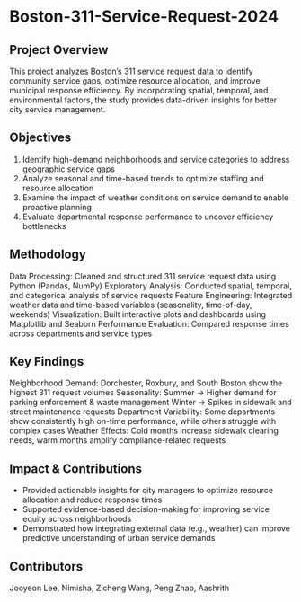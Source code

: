 # Boston-311-Service-Request-2024
## Project Overview
This project analyzes Boston’s 311 service request data to identify community service gaps, optimize resource allocation, and improve municipal response efficiency. By incorporating spatial, temporal, and environmental factors, the study provides data-driven insights for better city service management.

## Objectives
1. Identify high-demand neighborhoods and service categories to address geographic service gaps
2. Analyze seasonal and time-based trends to optimize staffing and resource allocation
3. Examine the impact of weather conditions on service demand to enable proactive planning
4. Evaluate departmental response performance to uncover efficiency bottlenecks

## Methodology
Data Processing: Cleaned and structured 311 service request data using Python (Pandas, NumPy)
Exploratory Analysis: Conducted spatial, temporal, and categorical analysis of service requests
Feature Engineering: Integrated weather data and time-based variables (seasonality, time-of-day, weekends)
Visualization: Built interactive plots and dashboards using Matplotlib and Seaborn
Performance Evaluation: Compared response times across departments and service types

## Key Findings
Neighborhood Demand: Dorchester, Roxbury, and South Boston show the highest 311 request volumes
Seasonality:
Summer → Higher demand for parking enforcement & waste management
Winter → Spikes in sidewalk and street maintenance requests
Department Variability: Some departments show consistently high on-time performance, while others struggle with complex cases
Weather Effects: Cold months increase sidewalk clearing needs, warm months amplify compliance-related requests

## Impact & Contributions
* Provided actionable insights for city managers to optimize resource allocation and reduce response times
* Supported evidence-based decision-making for improving service equity across neighborhoods
* Demonstrated how integrating external data (e.g., weather) can improve predictive understanding of urban service demands

## Contributors
Jooyeon Lee, Nimisha, Zicheng Wang, Peng Zhao, Aashrith
